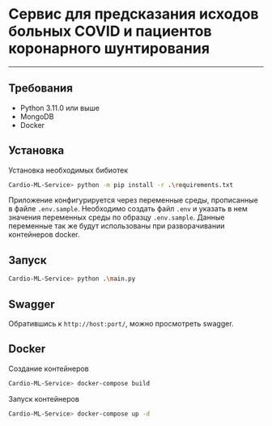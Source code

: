 # Сервис для предсказания исходов больных COVID и пациентов коронарного шунтирования

------------

## Требования

- Python 3.11.0 или выше
- MongoDB
- Docker

## Установка

Установка необходимых бибиотек
```bash
Cardio-ML-Service> python -m pip install -r .\requirements.txt
```
Приложение конфигурируется через переменные среды, прописанные в файле `.env.sample`. Необходимо создать файл `.env` и указать в нем значения переменных среды по образцу `.env.sample`. Данные переменные так же будут использованы при разворачивании контейнеров docker.

## Запуск

```bash
Cardio-ML-Service> python .\main.py
```

## Swagger
Обратившись к `http://host:port/`, можно просмотреть swagger.

## Docker
Создание контейнеров
```bash
Cardio-ML-Service> docker-compose build
```
Запуск контейнеров
```bash
Cardio-ML-Service> docker-compose up -d
```
